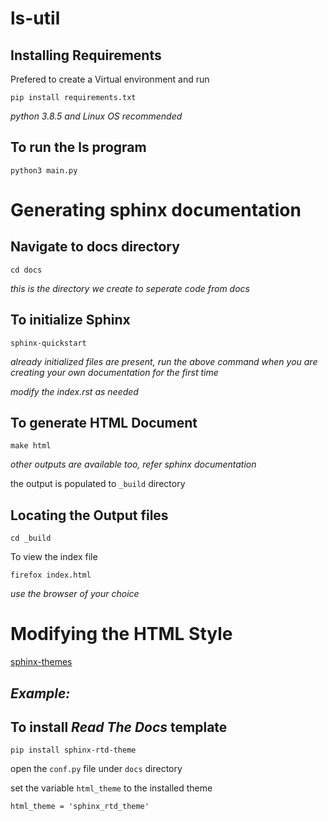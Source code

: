 # ls-util

## Installing Requirements

Prefered to create a Virtual environment and run

`pip install requirements.txt`

*python 3.8.5 and Linux OS recommended*

## To run the ls program

`python3 main.py`


# Generating sphinx documentation

## Navigate to docs directory

`cd docs`

*this is the directory we create to seperate code from docs*

## To initialize Sphinx 

`sphinx-quickstart`

*already initialized files are present, run the above command when you are creating your own documentation for the first time*

*modify the index.rst as needed*

## To generate HTML Document

`make html`

*other outputs are available too, refer sphinx documentation*

the output is populated to `_build` directory

## Locating the Output files

`cd _build`

To view the index file

`firefox index.html`

*use the browser of your choice*


# Modifying the HTML Style

[sphinx-themes](https://sphinx-themes.org/)

## *Example:*

## To install *Read The Docs* template

`pip install sphinx-rtd-theme`

open the `conf.py` file under `docs` directory

set the variable `html_theme` to the installed theme

`html_theme = 'sphinx_rtd_theme'`